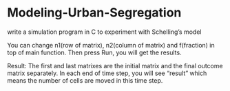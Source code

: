 # Modeling-Urban-Segregation
write a simulation program in C to experiment with Schelling’s model

You can change n1(row of matrix), n2(column of matrix) and f(fraction) in top of main function. Then press Run, you will get the results.

Result: The first and last matrixes are the initial matrix and the final outcome matrix separately. In each end of time step, you will see “result” which means the number of cells are moved in this time step.
